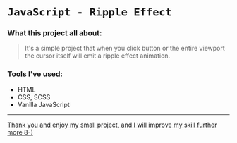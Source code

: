 # `JavaScript - Ripple Effect`

### What this project all about:

> It's a simple project that when you click button or the entire viewport the cursor itself will emit a ripple effect animation.

### Tools I've used:

- HTML
- CSS, SCSS
- Vanilla JavaScript

---

[Thank you and enjoy my small project, and I will improve my skill further more 8-)]()

